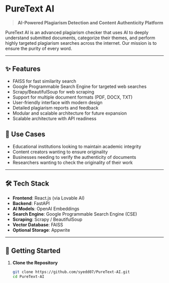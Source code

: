 # PureText AI

> **AI-Powered Plagiarism Detection and Content Authenticity Platform**

PureText AI is an advanced plagiarism checker that uses AI to deeply understand submitted documents, categorize their themes, and perform highly targeted plagiarism searches across the internet. Our mission is to ensure the purity of every word.

---

## ✨ Features

- FAISS for fast similarity search
- Google Programmable Search Engine for targeted web searches
- Scrapy/BeautifulSoup for web scraping
- Support for multiple document formats (PDF, DOCX, TXT)
- User-friendly interface with modern design
- Detailed plagiarism reports and feedback
- Modular and scalable architecture for future expansion
- Scalable architecture with API readiness

## 📖 Use Cases

- Educational institutions looking to maintain academic integrity
- Content creators wanting to ensure originality
- Businesses needing to verify the authenticity of documents
- Researchers wanting to check the originality of their work

---

## 🛠️ Tech Stack

- **Frontend**: React.js (via Lovable AI)
- **Backend**: FastAPI
- **AI Models**: OpenAI Embeddings
- **Search Engine**: Google Programmable Search Engine (CSE)
- **Scraping**: Scrapy / BeautifulSoup
- **Vector Database**: FAISS
- **Optional Storage**: Appwrite

---

## 🚀 Getting Started

1. **Clone the Repository**
   ```bash
   git clone https://github.com/syedd07/PureText-AI.git
   cd PureText-AI
   ```
